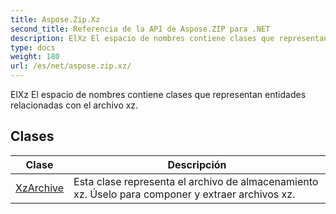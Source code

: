 ```yaml
---
title: Aspose.Zip.Xz
second_title: Referencia de la API de Aspose.ZIP para .NET
description: ElXz El espacio de nombres contiene clases que representan entidades relacionadas con el archivo xz.
type: docs
weight: 180
url: /es/net/aspose.zip.xz/
---
```

ElXz El espacio de nombres contiene clases que representan entidades relacionadas con el archivo xz.

## Clases

| Clase | Descripción |
| --- | --- |
| [XzArchive](./xzarchive/) | Esta clase representa el archivo de almacenamiento xz. Úselo para componer y extraer archivos xz. |


